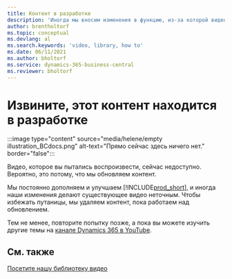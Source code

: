 ```yaml
---
title: Контент в разработке
description: 'Иногда мы вносим изменения в функцию, из-за которой видео вводит в заблуждение, поэтому мы отключаем видео, пока обновляем контент.'
author: brentholtorf
ms.topic: conceptual
ms.devlang: al
ms.search.keywords: 'video, library, how to'
ms.date: 06/11/2021
ms.author: bholtorf
ms.service: dynamics-365-business-central
ms.reviewer: bholtorf
---
```


# <a name="sorry-this-content-is-under-construction"></a>Извините, этот контент находится в разработке

:::image type="content" source="media/helene/empty illustration_BCdocs.png" alt-text="Прямо сейчас здесь ничего нет." border="false":::

Видео, которое вы пытались воспроизвести, сейчас недоступно. Вероятно, это потому, что мы обновляем контент.

Мы постоянно дополняем и улучшаем [!INCLUDE[prod_short](includes/prod_short.md)], и иногда наши изменения делают существующее видео неточным. Чтобы избежать путаницы, мы удаляем контент, пока работаем над обновлением.

Тем не менее, повторите попытку позже, а пока вы можете изучить другие темы на [канале Dynamics 365 в YouTube](https://www.youtube.com/playlist?list=PLcakwueIHoT-wVFPKUtmxlqcG1kJ0oqq4).

## <a name="see-also"></a>См. также
[Посетите нашу библиотеку видео](across-videos.md)

 
